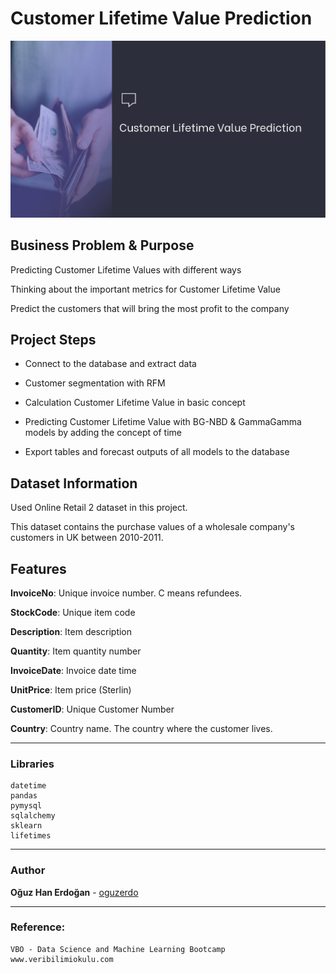 # Customer Lifetime Value Prediction

![image-20210516204751990](images/image-20210516204751990.png)

## Business Problem & Purpose

Predicting Customer Lifetime Values with different ways

Thinking about the important metrics for Customer Lifetime Value

Predict the customers that will bring the most profit to the company 

## Project Steps

- Connect to the database and extract data 

- Customer segmentation with RFM
- Calculation Customer Lifetime Value in basic concept
- Predicting Customer Lifetime Value with BG-NBD & GammaGamma models by adding the concept of time 
- Export tables and forecast outputs of all models to the database 

## Dataset Information

Used Online Retail 2 dataset in this project. 

This dataset contains the purchase values of a wholesale company's customers in UK between 2010-2011. 

## Features

**InvoiceNo**: Unique invoice number. C means refundees.

**StockCode**: Unique item code

**Description**: Item description

**Quantity**: Item quantity number

**InvoiceDate**: Invoice date time

**UnitPrice**: Item price (Sterlin)

**CustomerID**: Unique Customer Number

**Country**: Country name. The country where the customer lives. 

---

### Libraries

```
datetime
pandas
pymysql
sqlalchemy 
sklearn
lifetimes
```

------

### Author

**Oğuz Han Erdoğan** - [oguzerdo](https://github.com/oguzerdo)

------

### Reference:

```
VBO - Data Science and Machine Learning Bootcamp
www.veribilimiokulu.com
```